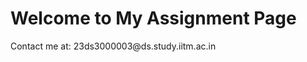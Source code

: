 <!DOCTYPE html>
<html lang="en">
<head>
    <meta charset="UTF-8">
    <meta name="viewport" content="width=device-width, initial-scale=1.0">
    <title>My Assignment</title>
</head>
<body>
    <h1>Welcome to My Assignment Page</h1>
    <p>Contact me at: <!--email_off-->23ds3000003@ds.study.iitm.ac.in<!--/email_off--></p>
</body>
</html>

